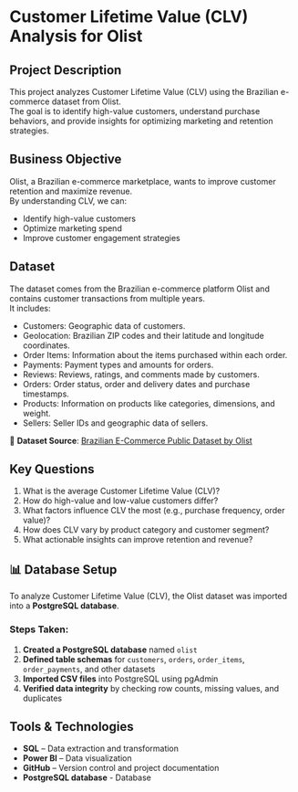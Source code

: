 # Customer Lifetime Value (CLV) Analysis for Olist

## Project Description  
This project analyzes Customer Lifetime Value (CLV) using the Brazilian e-commerce dataset from Olist.  
The goal is to identify high-value customers, understand purchase behaviors, and provide insights for optimizing marketing and retention strategies.

## Business Objective  
Olist, a Brazilian e-commerce marketplace, wants to improve customer retention and maximize revenue.  
By understanding CLV, we can:
- Identify high-value customers
- Optimize marketing spend
- Improve customer engagement strategies

## Dataset  
The dataset comes from the Brazilian e-commerce platform Olist and contains customer transactions from multiple years.  
It includes:
- Customers: Geographic data of customers.
- Geolocation: Brazilian ZIP codes and their latitude and longitude coordinates.
- Order Items: Information about the items purchased within each order.
- Payments: Payment types and amounts for orders.
- Reviews: Reviews, ratings, and comments made by customers.
- Orders: Order status, order and delivery dates and purchase timestamps.
- Products: Information on products like categories, dimensions, and weight.
- Sellers: Seller IDs and geographic data of sellers.

📌 **Dataset Source**: [Brazilian E-Commerce Public Dataset by Olist](https://www.kaggle.com/datasets/olistbr/brazilian-ecommerce)  

## Key Questions  
1. What is the average Customer Lifetime Value (CLV)?  
2. How do high-value and low-value customers differ?  
3. What factors influence CLV the most (e.g., purchase frequency, order value)?  
4. How does CLV vary by product category and customer segment?  
5. What actionable insights can improve retention and revenue?

## 📊 Database Setup

To analyze Customer Lifetime Value (CLV), the Olist dataset was imported into a **PostgreSQL database**.

### **Steps Taken:**
1. **Created a PostgreSQL database** named `olist`
2. **Defined table schemas** for `customers`, `orders`, `order_items`, `order_payments`, and other datasets
3. **Imported CSV files** into PostgreSQL using pgAdmin
4. **Verified data integrity** by checking row counts, missing values, and duplicates













## Tools & Technologies  
- **SQL** – Data extraction and transformation  
- **Power BI** – Data visualization
- **GitHub** – Version control and project documentation
- **PostgreSQL database** - Database




